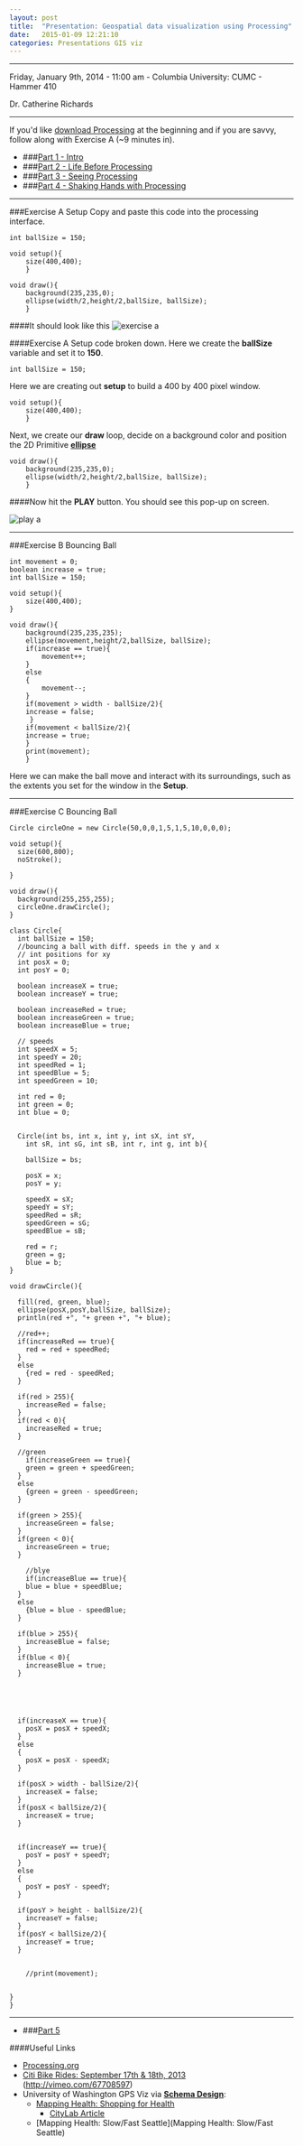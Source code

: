 ```yaml
---
layout: post
title:  "Presentation: Geospatial data visualization using Processing"
date:   2015-01-09 12:21:10
categories: Presentations GIS viz
---
```

---
Friday, January 9th, 2014 - 11:00 am - Columbia University: CUMC - Hammer 410

Dr. Catherine Richards

---

If you'd like [download Processing](https://processing.org/download/) at the beginning and if you are savvy, follow along with Exercise A (~9 minutes in).

* ###<a href="https://nygeog.github.io/big/processing_1" target="_blank">Part 1 - Intro</a>
* ###<a href="https://nygeog.github.io/big/processing_2" target="_blank">Part 2 - Life Before Processing</a>
* ###<a href="https://nygeog.github.io/big/processing_3" target="_blank">Part 3 - Seeing Processing</a>
* ###<a href="https://nygeog.github.io/big/processing_4" target="_blank">Part 4 - Shaking Hands with Processing</a>

---

###Exercise A Setup
Copy and paste this code into the processing interface.

    int ballSize = 150;

	void setup(){
  		size(400,400);
		}

	void draw(){
  		background(235,235,0);
  		ellipse(width/2,height/2,ballSize, ballSize);
		}
		
####It should look like this
![exercise a](https://raw.githubusercontent.com/nygeog/nygeog.github.com/master/img/e_a_code.png)		
		
####Exercise A Setup code broken down.
Here we create the **ballSize** variable and set it to **150**.

    int ballSize = 150;


Here we are creating out **setup** to build a 400 by 400 pixel window.

	void setup(){
  		size(400,400);
		}

Next, we create our **draw** loop, decide on a background color and position the 2D Primitive **[ellipse](https://processing.org/reference/ellipse_.html)**

	void draw(){
  		background(235,235,0);
  		ellipse(width/2,height/2,ballSize, ballSize);
		}

####Now hit the **PLAY** button.
You should see this pop-up on screen.

![play a](https://raw.githubusercontent.com/nygeog/nygeog.github.com/master/img/e_a_play.png)

---

###Exercise B Bouncing Ball

	int movement = 0;
	boolean increase = true;
	int ballSize = 150;

	void setup(){
  		size(400,400);
	}

	void draw(){
  		background(235,235,235);
 		ellipse(movement,height/2,ballSize, ballSize);
  		if(increase == true){
    		movement++;
  		}
  		else
  		{
    		movement--;
 		}
  		if(movement > width - ballSize/2){
    	increase = false;
 		 }
  		if(movement < ballSize/2){  
    	increase = true;
  		}
  		print(movement);
		}	


Here we can make the ball move and interact with its surroundings, such as the extents you set for the window in the **Setup**.

---

###Exercise C Bouncing Ball

    Circle circleOne = new Circle(50,0,0,1,5,1,5,10,0,0,0);

    void setup(){
      size(600,800);
      noStroke();
      
    }

    void draw(){
      background(255,255,255);
      circleOne.drawCircle();
    }

    class Circle{
      int ballSize = 150;
      //bouncing a ball with diff. speeds in the y and x
      // int positions for xy
      int posX = 0;
      int posY = 0;

      boolean increaseX = true;
      boolean increaseY = true;

      boolean increaseRed = true;
      boolean increaseGreen = true;
      boolean increaseBlue = true;

      // speeds
      int speedX = 5;
      int speedY = 20;
      int speedRed = 1;
      int speedBlue = 5;
      int speedGreen = 10;
      
      int red = 0;
      int green = 0;
      int blue = 0;


      Circle(int bs, int x, int y, int sX, int sY, 
        int sR, int sG, int sB, int r, int g, int b){
      
        ballSize = bs; 
        
        posX = x;
        posY = y;
        
        speedX = sX;
        speedY = sY;
        speedRed = sR;
        speedGreen = sG;
        speedBlue = sB;
        
        red = r;
        green = g;
        blue = b;
    }

    void drawCircle(){
        
      fill(red, green, blue);
      ellipse(posX,posY,ballSize, ballSize);
      println(red +", "+ green +", "+ blue);
     
      //red++;
      if(increaseRed == true){
        red = red + speedRed;
      }
      else
        {red = red - speedRed;
      }
      
      if(red > 255){
        increaseRed = false;
      }
      if(red < 0){
        increaseRed = true;
      }
      
      //green
        if(increaseGreen == true){
        green = green + speedGreen;
      }
      else
        {green = green - speedGreen;
      }
      
      if(green > 255){
        increaseGreen = false;
      }
      if(green < 0){
        increaseGreen = true;
      }
      
        //blye
        if(increaseBlue == true){
        blue = blue + speedBlue;
      }
      else
        {blue = blue - speedBlue;
      }
      
      if(blue > 255){
        increaseBlue = false;
      }
      if(blue < 0){
        increaseBlue = true;
      }
      
      
      
      
      
      if(increaseX == true){
        posX = posX + speedX;
      }
      else
      {
        posX = posX - speedX;
      }
      
      if(posX > width - ballSize/2){
        increaseX = false;
      }
      if(posX < ballSize/2){  
        increaseX = true;
      }
      
      
      if(increaseY == true){
        posY = posY + speedY;
      }
      else
      {
        posY = posY - speedY;
      }
      
      if(posY > height - ballSize/2){
        increaseY = false;
      }
      if(posY < ballSize/2){  
        increaseY = true;
      }
      
      
        //print(movement);
        
         
    }
    }

---


* ###<a href="https://nygeog.github.io/big/processing_5" target="_blank">Part 5</a>

####Useful Links
* [Processing.org](https://processing.org/)
* [Citi Bike Rides: September 17th & 18th, 2013](http://vimeo.com/89305412)
(http://vimeo.com/67708597)
* University of Washington GPS Viz via [**Schema Design**](https://www.schemadesign.com):
	* [Mapping Health: Shopping for Health](http://vimeo.com/67708596)
		* [CityLab Article](http://www.citylab.com/work/2013/06/what-happens-when-you-track-493-people-heading-grocery-store/5887/)
	* [Mapping Health: Slow/Fast Seattle](Mapping Health: Slow/Fast Seattle)
	
<!--Ok great. What other tools were you thinking about? Just asking to make sure I didn't cover them


On Dec 30, 2014, at 7:29 AM, Daniel M Sheehan <dms2203@columbia.edu> wrote:

Catie, just confirming that I’ll be around and am able to do the talk Jan 9th. 

Should I give an overview of some of the other tools they could use for mapping and viz as well? 


On Dec 11, 2014, at 11:03 AM, Richards, Catherine <cr2320@cumc.columbia.edu> wrote:

Well I didn't even know there was a difference between processing and processing.js. so maybe you could explain that difference as well, if it's important.

The students will have computers and can follow along if you prefer. But if it requires downloading any software they don't already have I would maybe skip the following along part, unless them taking 10 minutes to download something is ok.

This lecture is for a class on data visualization in SAS. But I also introduce other software and tools that they can use. Gina gave a guest lecture talking about the importance of data viz in her research and showed animated maps you created. The students loved the maps and wanted to just hear about processing and what is required/necessary to make maps in processing.

Catherine

On Dec 11, 2014, at 7:37 AM, Daniel M Sheehan <dms2203@columbia.edu> wrote:

Disclaimer: I really only know some of the Processing application, not processing.js. Is this for a class, workshop or something else? Will the students have computers and work along? 

I’m 85% sure I can do it, I just need to see how some January travel plans pan out. I’ll put it in my calendar and plan for it. 

On Dec 8, 2014, at 1:36 PM, Richards, Catherine <cr2320@cumc.columbia.edu> wrote:

Hi Danny,

Would you be interested and have time to give a 30-45 minute lecture on processing.js. Mostly just an overview of what it is, what us required to make maps in processing (code and/or data manipulation) as well as some examples, on Friday January 9th at 11 am?

Catherine-->